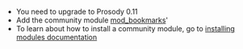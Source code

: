 * You need to upgrade to Prosody 0.11
* Add the community module [mod\_bookmarks](mod_bookmarks)'
* To learn about how to install a community module, go to [installing modules documentation](https://prosody.im/doc/installing_modules)
